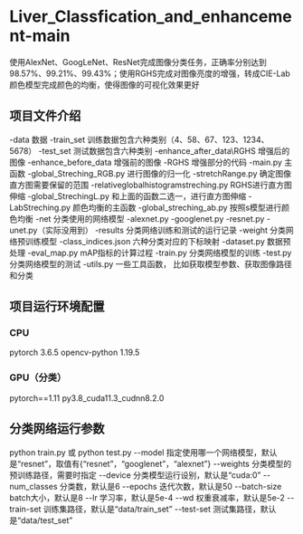# Liver_Classfication_and_enhancement-main
  使用AlexNet、GoogLeNet、ResNet完成图像分类任务，正确率分别达到98.57%、99.21%、99.43%；使用RGHS完成对图像亮度的增强，转成CIE-Lab颜色模型完成颜色的均衡，使得图像的可视化效果更好
## 项目文件介绍
  -data 数据
   -train_set 训练数据包含六种类别（4、58、67、123、1234、5678）
   -test_set 测试数据包含六种类别
  -enhance_after_data\RGHS 增强后的图像
  -enhance_before_data 增强前的图像
  -RGHS 增强部分的代码
   -main.py 主函数
   -global_Streching_RGB.py 进行图像的归一化
   -stretchRange.py 确定图像直方图需要保留的范围
   -relativeglobalhistogramstreching.py RGHS进行直方图伸缩
   -global_StrechingL.py 和上面的函数二选一，进行直方图伸缩
   -LabStreching.py 颜色均衡的主函数
   -global_streching_ab.py 按照s模型进行颜色均衡
  -net 分类使用的网络模型
   -alexnet.py
   -googlenet.py
   -resnet.py
   -unet.py（实际没用到）
  -results 分类网络训练和测试的运行记录
  -weight 分类网络预训练模型
  -class_indices.json 六种分类对应的下标映射
  -dataset.py 数据预处理
  -eval_map.py mAP指标的计算过程
  -train.py 分类网络模型的训练
  -test.py 分类网络模型的测试
  -utils.py 一些工具函数， 比如获取模型参数、获取图像路径和分类

## 项目运行环境配置
### CPU
   pytorch 3.6.5
   opencv-python 1.19.5
### GPU（分类）
   pytorch==1.11 py3.8_cuda11.3_cudnn8.2.0
## 分类网络运行参数
   python train.py 或 python test.py
   --model 指定使用哪一个网络模型，默认是“resnet”，取值有{“resnet”，“googlenet”，“alexnet”}
   --weights 分类模型的预训练路径，需要时指定
   --device 分类模型运行设别，默认是“cuda:0”
   --num_classes 分类数，默认是6
   --epochs 迭代次数，默认是50
   --batch-size batch大小，默认是8
   --lr 学习率，默认是5e-4
   --wd 权重衰减率，默认是5e-2
   --train-set 训练集路径，默认是“data/train_set”
   --test-set 测试集路径，默认是“data/test_set”
